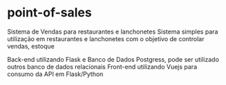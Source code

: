 # point-of-sales
Sistema de Vendas para restaurantes e lanchonetes
Sistema simples para utilização em restaurantes e lanchonetes com o objetivo de controlar vendas, estoque

Back-end utilizando Flask e Banco de Dados Postgress, pode ser utilizado outros banco de dados relacionais
Front-end utilizando Vuejs para consumo da API em Flask/Python
